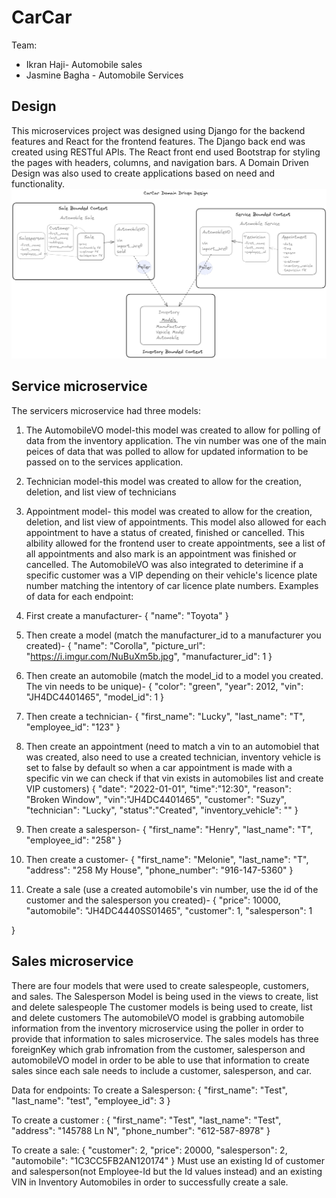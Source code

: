 # CarCar

Team:
* Ikran Haji- Automobile sales
* Jasmine Bagha - Automobile Services

## Design
This microservices project was designed using Django for the backend features and React for the frontend features. The Django back end was created using RESTful APIs. The React front end used Bootstrap for styling the pages with headers, columns, and navigation bars. A Domain Driven Design was also used to create applications based on need and functionality.
![CarCar Domain Driven Design](Images/CarCarDDD.png)

## Service microservice
The servicers microservice had three models:
1. The AutomobileVO model-this model was created to allow for polling of data from the inventory application. The vin number was one of the main peices of data that was polled to allow for updated information to be passed on to the services application.
2. Technician model-this model was created to allow for the creation, deletion, and list view of technicians
3. Appointment model- this model was created to allow for the creation, deletion, and list view of appointments. This model also allowed for each appointment to have a status of created, finished or cancelled. This albility allowed for the frontend user to create appointments, see a list of all appointments and also mark is an appointment was finished or cancelled. The AutomobileVO was also integrated to deterimine if a specific customer was a VIP depending on their vehicle's licence plate number matching the intentory of car licence plate numbers.
Examples of data for each endpoint:
1. First create a manufacturer-
{
  "name": "Toyota"
}
2. Then create a model (match the manufacturer_id to a manufacturer you created)-
{
  "name": "Corolla",
  "picture_url": "https://i.imgur.com/NuBuXm5b.jpg",
  "manufacturer_id": 1
}
3. Then create an automobile (match the model_id to a model you created. The vin needs to be unique)-
{
  "color": "green",
  "year": 2012,
  "vin": "JH4DC4401465",
  "model_id": 1
}
4. Then create a technician-
{
  "first_name": "Lucky",
  "last_name": "T",
  "employee_id": "123"
}
5. Then create an appointment (need to match a vin to an automobiel that was created, also need to use a created technician,
inventory vehicle is set to false by default so when a car appointment is made with a specific vin we can check if that vin exists in automobiles list and create VIP customers)
{
    "date": "2022-01-01",
    "time":"12:30",
    "reason": "Broken Window",
	"vin":"JH4DC4401465",
	"customer": "Suzy",
	"technician": "Lucky",
	"status":"Created",
	"inventory_vehicle": ""
}

6. Then create a salesperson-
{
  "first_name": "Henry",
  "last_name": "T",
  "employee_id": "258"
}
7. Then create a customer-
{
  "first_name": "Melonie",
  "last_name": "T",
  "address": "258 My House",
  "phone_number": "916-147-5360"
}

8. Create a sale (use a created automobile's vin number, use the id of the customer and the salesperson you created)-
{
  "price": 10000,
  "automobile": "JH4DC4440SS01465",
  "customer": 1,
  "salesperson": 1

}


## Sales microservice
There are four models that were used to create salespeople, customers, and sales.
The Salesperson Model is being used in the views to create, list and delete salespeople
The customer models is being used to create, list and delete customers
The automobileVO model is grabbing automobile information from the inventory microservice using the poller in order to provide that information to sales microservice.
The sales models has three foreignKey which grab infromation from the customer, salesperson and automobileVO model in order to be able to use that information to create sales since each sale needs to include a customer, salesperson, and car.

Data for endpoints:
To create a Salesperson:
{
	"first_name": "Test",
	"last_name": "test",
	"employee_id": 3
}

To create a customer :
{
	"first_name": "Test",
	"last_name": "Test",
	"address": "145788 Ln N",
	"phone_number": "612-587-8978"
}

To create a sale:
{
	"customer": 2,
	"price": 20000,
	"salesperson": 2,
	"automobile": "1C3CC5FB2AN120174"
}
Must use an existing Id of customer and salesperson(not Employee-Id but the Id values instead) and an existing VIN in Inventory Automobiles in order to successfully create a sale.

